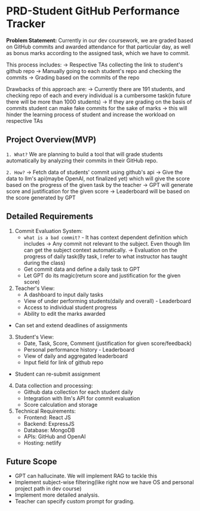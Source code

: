 # PRD-Student GitHub Performance Tracker

**Problem Statement:** Currently in our dev coursework, we are graded based on GitHub commits and awarded attendance for that particular day, as well as bonus marks according to the assigned task, which we have to commit.

This process includes:
-> Respective TAs collecting the link to student's github repo
-> Manually going to each student's repo and checking the commits
-> Grading based on the commits of the repo

Drawbacks of this approach are:
-> Currently there are 191 students, and checking repo of each and every individual is a cumbersome task(in future there will be more than 1000 students)
-> If they are grading on the basis of commits student can make fake commits for the sake of marks
-> this will hinder the learning process of student and increase the workload on respective TAs

## Project Overview(MVP)

`1. What?`
We are planning to build a tool that will grade students automatically by analyzing their commits in their GitHub repo.

`2. How?`
-> Fetch data of students' commit using github's api
-> Give the data to llm's api(maybe OpenAI, not finalized yet) which will give the score based on the progress of the given task by the teacher
-> GPT will generate score and justification for the given score 
-> Leaderboard will be based on the score generated by GPT

## Detailed Requirements

1. Commit Evaluation System:
	-  `what is a bad commit?` - It has context dependent definition which includes 
		-> Any commit not relevant to the subject. Even though llm can get the subject context automatically.
		-> Evaluation on the progress of daily task(By task, I refer to what instructor has taught during the class)
	- Get commit data and define a daily task to GPT
	- Let GPT do its magic(return score and justification for the given score)
2. Teacher's View:
	- A dashboard to input daily tasks
	- View of under performing students(daily and overall) - Leaderboard
	- Access to individual student progress
	- Ability to edit the marks awarded
 - Can set and extend deadlines of assignments
3. Student's View:
	- Date, Task, Score, Comment (justification for given score/feedback)
	- Personal performance history - Leaderboard
	- View of daily and aggregated leaderboard
	- Input field for link of github repo
 - Student can re-submit assignment
4. Data collection and processing:
	- Github data collection for each student daily
	- Integration with llm's API for commit evaluation
	- Score calculation and storage
5. Technical Requirements:
	- Frontend: React JS
	- Backend: ExpressJS
	- Database: MongoDB
	- APIs: GitHub and OpenAI
	- Hosting: netlify
## Future Scope

- GPT can hallucinate. We will implement RAG to tackle this
- Implement subject-wise filtering(like right now we have OS and personal project path in dev course)
- Implement more detailed analysis.
- Teacher can specify custom prompt for grading.

